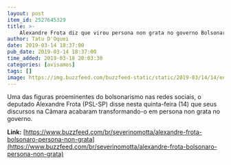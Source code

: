 ```yaml
---
layout: post
item_id: 2527645329
title: >-
    Alexandre Frota diz que virou persona non grata no governo Bolsonaro
author: Tatu D'Oquei
date: 2019-03-14 18:37:00
pub_date: 2019-03-14 18:37:00
time_added: 2019-03-18 20:03:30
categories: [avisamos]
tags: []
image: https://img.buzzfeed.com/buzzfeed-static/static/2019-03/14/14/enhanced/buzzfeed-prod-web-01/original-13353-1552587976-5.jpg?crop=1246:653;0,66
---
```


Uma das figuras proeminentes do bolsonarismo nas redes sociais, o deputado Alexandre Frota (PSL-SP) disse nesta quinta-feira (14) que seus discursos na Câmara acabaram transformando-o em persona non grata no governo.

**Link:** [https://www.buzzfeed.com/br/severinomotta/alexandre-frota-bolsonaro-persona-non-grata](https://www.buzzfeed.com/br/severinomotta/alexandre-frota-bolsonaro-persona-non-grata)

